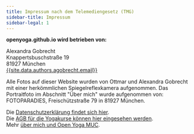```yaml
---
title: Impressum nach dem Telemediengesetz (TMG)
sidebar-title: Impressum
sidebar-legal: 1
---
```


**openyoga.github.io wird betrieben von:**

Alexandra Gobrecht  
Knappertsbuschstraße 19  
81927 München  
[{{site.data.authors.agobrecht.email}}][1]  

Alle Fotos auf dieser Website wurden von Ottmar und Alexandra Gobrecht mit einer herkömmlichen Spiegelreflexkamera aufgenommen. Das Portraitfoto im Abschnitt "Über mich" wurde aufgenommen von:  
FOTOPARADIES, Freischützstraße 79 in 81927 München.

Die [Datenschutzerklärung findet sich hier][2].  
Die [AGB für die Yogakurse können hier eingesehen werden][3].  
Mehr [über mich und Open Yoga MUC][4].

[1]: mailto:{{site.data.authors.agobrecht.email}}
[2]: /datenschutzerklaerung
[3]: /agb
[4]: /about
